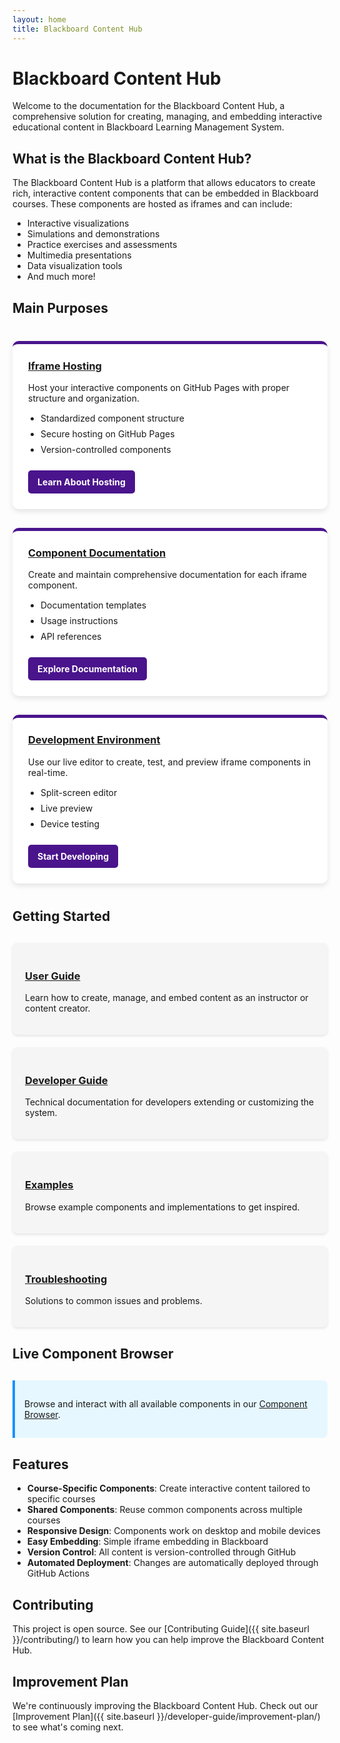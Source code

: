 ```yaml
---
layout: home
title: Blackboard Content Hub
---
```


# Blackboard Content Hub

Welcome to the documentation for the Blackboard Content Hub, a comprehensive solution for creating, managing, and embedding interactive educational content in Blackboard Learning Management System.

## What is the Blackboard Content Hub?

The Blackboard Content Hub is a platform that allows educators to create rich, interactive content components that can be embedded in Blackboard courses. These components are hosted as iframes and can include:

- Interactive visualizations
- Simulations and demonstrations
- Practice exercises and assessments
- Multimedia presentations
- Data visualization tools
- And much more!

## Main Purposes

<div class="purpose-container">
  <div class="purpose-item">
    <h3><a href="{{ site.baseurl }}/iframe-hosting/">Iframe Hosting</a></h3>
    <p>Host your interactive components on GitHub Pages with proper structure and organization.</p>
    <ul>
      <li>Standardized component structure</li>
      <li>Secure hosting on GitHub Pages</li>
      <li>Version-controlled components</li>
    </ul>
    <a href="{{ site.baseurl }}/iframe-hosting/" class="purpose-button">Learn About Hosting</a>
  </div>
  
  <div class="purpose-item">
    <h3><a href="{{ site.baseurl }}/component-documentation/">Component Documentation</a></h3>
    <p>Create and maintain comprehensive documentation for each iframe component.</p>
    <ul>
      <li>Documentation templates</li>
      <li>Usage instructions</li>
      <li>API references</li>
    </ul>
    <a href="{{ site.baseurl }}/component-documentation/" class="purpose-button">Explore Documentation</a>
  </div>
  
  <div class="purpose-item">
    <h3><a href="{{ site.baseurl }}/development-environment/">Development Environment</a></h3>
    <p>Use our live editor to create, test, and preview iframe components in real-time.</p>
    <ul>
      <li>Split-screen editor</li>
      <li>Live preview</li>
      <li>Device testing</li>
    </ul>
    <a href="{{ site.baseurl }}/development-environment/" class="purpose-button">Start Developing</a>
  </div>
</div>

## Getting Started

<div class="grid-container">
  <div class="grid-item">
    <h3><a href="{{ site.baseurl }}/user-guide/">User Guide</a></h3>
    <p>Learn how to create, manage, and embed content as an instructor or content creator.</p>
  </div>
  <div class="grid-item">
    <h3><a href="{{ site.baseurl }}/developer-guide/">Developer Guide</a></h3>
    <p>Technical documentation for developers extending or customizing the system.</p>
  </div>
  <div class="grid-item">
    <h3><a href="{{ site.baseurl }}/examples/">Examples</a></h3>
    <p>Browse example components and implementations to get inspired.</p>
  </div>
  <div class="grid-item">
    <h3><a href="{{ site.baseurl }}/troubleshooting/">Troubleshooting</a></h3>
    <p>Solutions to common issues and problems.</p>
  </div>
</div>

## Live Component Browser

<div class="component-browser">
  <p>Browse and interact with all available components in our <a href="{{ site.baseurl }}/component-browser/">Component Browser</a>.</p>
</div>

## Features

- **Course-Specific Components**: Create interactive content tailored to specific courses
- **Shared Components**: Reuse common components across multiple courses
- **Responsive Design**: Components work on desktop and mobile devices
- **Easy Embedding**: Simple iframe embedding in Blackboard
- **Version Control**: All content is version-controlled through GitHub
- **Automated Deployment**: Changes are automatically deployed through GitHub Actions

## Contributing

This project is open source. See our [Contributing Guide]({{ site.baseurl }}/contributing/) to learn how you can help improve the Blackboard Content Hub.

## Improvement Plan

We're continuously improving the Blackboard Content Hub. Check out our [Improvement Plan]({{ site.baseurl }}/developer-guide/improvement-plan/) to see what's coming next.

<style>
.grid-container {
  display: grid;
  grid-template-columns: repeat(auto-fill, minmax(300px, 1fr));
  gap: 20px;
  margin: 30px 0;
}
.grid-item {
  background: #f5f5f5;
  border-radius: 8px;
  padding: 20px;
  box-shadow: 0 2px 4px rgba(0,0,0,0.1);
}
.component-browser {
  background: #e6f7ff;
  border-left: 4px solid #1890ff;
  padding: 15px;
  margin: 30px 0;
  border-radius: 0 8px 8px 0;
}
.purpose-container {
  display: grid;
  grid-template-columns: repeat(auto-fill, minmax(300px, 1fr));
  gap: 30px;
  margin: 40px 0;
}
.purpose-item {
  background: #ffffff;
  border-radius: 10px;
  padding: 25px;
  box-shadow: 0 4px 8px rgba(0,0,0,0.1);
  border-top: 5px solid #4a148c;
  transition: transform 0.3s ease, box-shadow 0.3s ease;
}
.purpose-item:hover {
  transform: translateY(-5px);
  box-shadow: 0 6px 12px rgba(0,0,0,0.15);
}
.purpose-item h3 {
  color: #4a148c;
  margin-top: 0;
}
.purpose-item ul {
  margin: 15px 0;
  padding-left: 20px;
}
.purpose-item li {
  margin-bottom: 8px;
}
.purpose-button {
  display: inline-block;
  background: #4a148c;
  color: white;
  padding: 10px 15px;
  border-radius: 5px;
  text-decoration: none;
  font-weight: bold;
  margin-top: 10px;
  transition: background 0.3s ease;
}
.purpose-button:hover {
  background: #7c43bd;
  text-decoration: none;
}
</style>